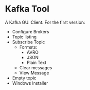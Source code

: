 # Kafka Tool

A Kafka GUI Client. For the first version:

* Configure Brokers
* Topic listing
* Subscribe Topic
    * Formats:
        * AVRO
        * JSON
        * Plain Text
    * Clear messages
    * View Message
* Empty topic
* Windows Installer

